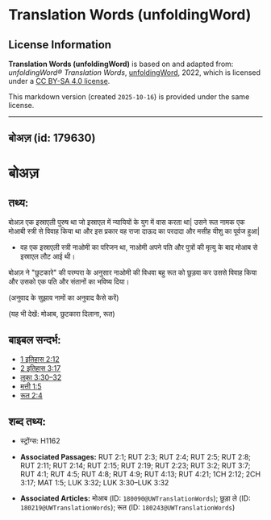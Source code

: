 # Translation Words (unfoldingWord)

## License Information

**Translation Words (unfoldingWord)** is based on and adapted from: _unfoldingWord® Translation Words_, [unfoldingWord](https://unfoldingword.org/utw), 2022, which is licensed under a [CC BY-SA 4.0 license](https://creativecommons.org/licenses/by-sa/4.0/legalcode.en).

This markdown version (created `2025-10-16`) is provided under the same license.



--------------------------------

## बोअज़ (id: 179630)

बोअज़
=====

तथ्य:
-----

बोअज़ एक इस्राएली पुरुष था जो इस्राएल में न्यायियों के युग में वास करता था\| उसने रूत नामक एक मोआबी स्त्री से विवाह किया था और इस प्रकार वह राजा दाऊद का परदादा और मसीह यीशु का पूर्वज हुआ\|

* वह एक इस्राएली स्त्री नाओमी का परिजन था, नाओमी अपने पति और पुत्रों की मृत्यु के बाद मोआब से इस्राएल लौट आई थी।

बोअज़ ने "छुटकारे" की परम्परा के अनुसार नाओमी की विधवा बहु रूत को छुड़वा कर उससे विवाह किया और उसको एक पति और संतानों का भविष्य दिया।

(अनुवाद के सुझाव नामों का अनुवाद कैसे करें)

(यह भी देखें: मोआब, छुटकारा दिलाना, रूत)

बाइबल सन्दर्भ:
--------------

* [1 इतिहास 2:12](https://ref.ly/1Chr0:0)
* [2 इतिहास 3:17](https://ref.ly/2Chr0:0)
* [लूका 3:30–32](https://ref.ly/Luke3:30-Luke3:32)
* [मत्ती 1:5](https://ref.ly/Matt1:5)
* [रूत 2:4](https://ref.ly/Ruth2:4)

शब्द तथ्य:
----------

* स्ट्रोंग्स: H1162

* **Associated Passages:** RUT 2:1; RUT 2:3; RUT 2:4; RUT 2:5; RUT 2:8; RUT 2:11; RUT 2:14; RUT 2:15; RUT 2:19; RUT 2:23; RUT 3:2; RUT 3:7; RUT 4:1; RUT 4:5; RUT 4:8; RUT 4:9; RUT 4:13; RUT 4:21; 1CH 2:12; 2CH 3:17; MAT 1:5; LUK 3:32; LUK 3:30–LUK 3:32
* **Associated Articles:** मोआब (ID: `180090@UWTranslationWords`); छुड़ा ले (ID: `180219@UWTranslationWords`); रूत (ID: `180243@UWTranslationWords`)

